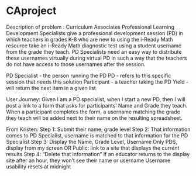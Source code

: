 # CAproject

Description of problem : Curriculum Associates Professional Learning Development Specialists give a professional development session (PD) in which teachers in grades K-8 who are new to using the i-Ready Math resource take an i-Ready Math diagnostic test using a student username from the grade they teach. PD Specialists need an easy way to distribute these usernames virtually during virtual PD in such a way that the teachers do not have access to those usernames after the session.

PD Specialist - the person running the PD
PD - refers to this specific session that needs this solution
Participant - a teacher taking the PD
Yield - will return the next item in a given list

User Journey:
Given I am a PD specialist, when I start a new PD, then I will post a link to a form that asks for participants’ Name and Grade they teach.
When a participant completes the form, a username matching the grade they teach will be added next to their name on the resulting spreadsheet.


From Kristen:
Step 1: Submit their name, grade level
Step 2: That information comes to PD Specialist, username is matched to that information for the PD Specialist
Step 3: Display the Name, Grade Level, Username 
Only PDS, display from my screen
OR
Public: link to a site that displays the current results 
Step 4: “Delete that information” 
If an educator returns to the display site after an hour, they won’t see their name or username
Username usability resets at midnight
